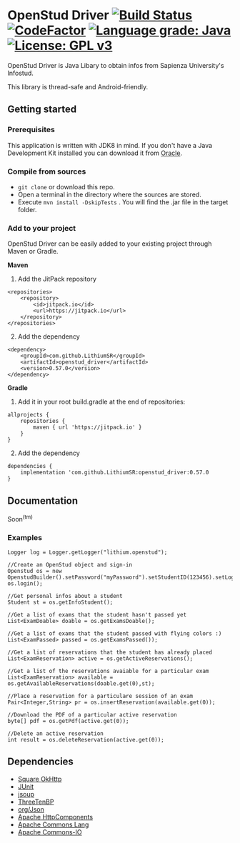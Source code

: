 # OpenStud Driver [![Build Status](https://travis-ci.com/LithiumSR/openstud_driver.svg?branch=master)](https://travis-ci.com/LithiumSR/openstud_driver) [![CodeFactor](https://www.codefactor.io/repository/github/lithiumsr/openstud_driver/badge)](https://www.codefactor.io/repository/github/lithiumsr/openstud_driver) [![Language grade: Java](https://img.shields.io/lgtm/grade/java/g/LithiumSR/openstud_driver.svg?logo=lgtm&logoWidth=18)](https://lgtm.com/projects/g/LithiumSR/openstud_driver/context:java) [![License: GPL v3](https://img.shields.io/badge/License-GPL%20v3-blue.svg)](https://www.gnu.org/licenses/gpl-3.0)

OpenStud Driver is Java Libary to obtain infos from Sapienza University's Infostud.

This library is thread-safe and Android-friendly.

## Getting started

### Prerequisites
This application is written with JDK8 in mind. If you don't have a Java Development Kit installed you can download it from [Oracle](http://www.oracle.com/technetwork/java/javase/downloads/index.html).

### Compile from sources
- `git clone` or download this repo.
- Open a terminal in the directory where the sources are stored.
- Execute `mvn install -DskipTests` . You will find the .jar file in the target folder.

### Add to your project

OpenStud Driver can be easily added to your existing project through Maven or Gradle.

**Maven**

1) Add the JitPack repository
```
<repositories>
	<repository>
	    <id>jitpack.io</id>
	    <url>https://jitpack.io</url>
	</repository>
</repositories>
```
2) Add the dependency
```
<dependency>
    <groupId>com.github.LithiumSR</groupId>
    <artifactId>openstud_driver</artifactId>
    <version>0.57.0</version>
</dependency>
```

**Gradle**

1) Add it in your root build.gradle at the end of repositories:
```
allprojects {
    repositories {
		maven { url 'https://jitpack.io' }
	}
}
```
2) Add the dependency
```
dependencies {
    implementation 'com.github.LithiumSR:openstud_driver:0.57.0
}
```


## Documentation

Soon<sup>(tm)</sup>

### Examples
```
Logger log = Logger.getLogger("lithium.openstud");

//Create an OpenStud object and sign-in
Openstud os = new OpenstudBuilder().setPassword("myPassword").setStudentID(123456).setLogger(log).build();
os.login();

//Get personal infos about a student
Student st = os.getInfoStudent();

//Get a list of exams that the student hasn't passed yet
List<ExamDoable> doable = os.getExamsDoable();

//Get a list of exams that the student passed with flying colors :)
List<ExamPassed> passed = os.getExamsPassed());

//Get a list of reservations that the student has already placed
List<ExamReservation> active = os.getActiveReservations();

//Get a list of the reservations avaiable for a particular exam
List<ExamReservation> available = os.getAvailableReservations(doable.get(0),st);

//Place a reservation for a particulare session of an exam
Pair<Integer,String> pr = os.insertReservation(available.get(0));

//Download the PDF of a particular active reservation
byte[] pdf = os.getPdf(active.get(0));

//Delete an active reservation
int result = os.deleteReservation(active.get(0));
 ```

 ## Dependencies
 - [Square OkHttp](https://github.com/square/okhttp)
 - [JUnit](https://github.com/junit-team/junit4)
 - [jsoup](https://jsoup.org/)
 - [ThreeTenBP](https://github.com/ThreeTen/threetenbp)
 - [org/Json](https://github.com/stleary/JSON-java)
 - [Apache HttpComponents](https://hc.apache.org/)
 - [Apache Commons Lang](https://commons.apache.org/proper/commons-lang/)
 - [Apache Commons-IO](https://commons.apache.org/proper/commons-io/)
